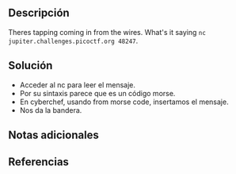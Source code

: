 ## Descripción
Theres tapping coming in from the wires. What's it saying `nc jupiter.challenges.picoctf.org 48247`.
## Solución
- Acceder al nc para leer el mensaje.
- Por su sintaxis parece que es un código morse.
- En cyberchef, usando from morse code, insertamos el mensaje.
- Nos da la bandera.
## Notas adicionales
## Referencias